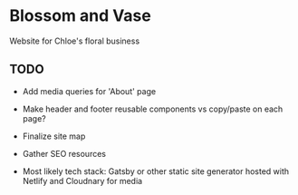 # Blossom and Vase

Website for Chloe's floral business

## TODO

* Add media queries for 'About' page

* Make header and footer reusable components vs copy/paste on each page?

* Finalize site map

* Gather SEO resources

* Most likely tech stack: Gatsby or other static site generator hosted with Netlify and Cloudnary for media
